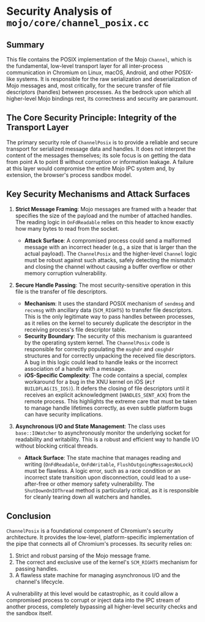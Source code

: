 # Security Analysis of `mojo/core/channel_posix.cc`

## Summary

This file contains the POSIX implementation of the Mojo `Channel`, which is the fundamental, low-level transport layer for all inter-process communication in Chromium on Linux, macOS, Android, and other POSIX-like systems. It is responsible for the raw serialization and deserialization of Mojo messages and, most critically, for the secure transfer of file descriptors (handles) between processes. As the bedrock upon which all higher-level Mojo bindings rest, its correctness and security are paramount.

## The Core Security Principle: Integrity of the Transport Layer

The primary security role of `ChannelPosix` is to provide a reliable and secure transport for serialized message data and handles. It does not interpret the content of the messages themselves; its sole focus is on getting the data from point A to point B without corruption or information leakage. A failure at this layer would compromise the entire Mojo IPC system and, by extension, the browser's process sandbox model.

## Key Security Mechanisms and Attack Surfaces

1.  **Strict Message Framing**:
    Mojo messages are framed with a header that specifies the size of the payload and the number of attached handles. The reading logic in `OnFdReadable` relies on this header to know exactly how many bytes to read from the socket.
    *   **Attack Surface**: A compromised process could send a malformed message with an incorrect header (e.g., a size that is larger than the actual payload). The `ChannelPosix` and the higher-level `Channel` logic must be robust against such attacks, safely detecting the mismatch and closing the channel without causing a buffer overflow or other memory corruption vulnerability.

2.  **Secure Handle Passing**:
    The most security-sensitive operation in this file is the transfer of file descriptors.
    *   **Mechanism**: It uses the standard POSIX mechanism of `sendmsg` and `recvmsg` with ancillary data (`SCM_RIGHTS`) to transfer file descriptors. This is the only legitimate way to pass handles between processes, as it relies on the kernel to securely duplicate the descriptor in the receiving process's file descriptor table.
    *   **Security Boundary**: The security of this mechanism is guaranteed by the operating system kernel. The `ChannelPosix` code is responsible for correctly populating the `msghdr` and `cmsghdr` structures and for correctly unpacking the received file descriptors. A bug in this logic could lead to handle leaks or the incorrect association of a handle with a message.
    *   **iOS-Specific Complexity**: The code contains a special, complex workaround for a bug in the XNU kernel on iOS (`#if BUILDFLAG(IS_IOS)`). It defers the closing of file descriptors until it receives an explicit acknowledgment (`HANDLES_SENT_ACK`) from the remote process. This highlights the extreme care that must be taken to manage handle lifetimes correctly, as even subtle platform bugs can have security implications.

3.  **Asynchronous I/O and State Management**:
    The class uses `base::IOWatcher` to asynchronously monitor the underlying socket for readability and writability. This is a robust and efficient way to handle I/O without blocking critical threads.
    *   **Attack Surface**: The state machine that manages reading and writing (`OnFdReadable`, `OnFdWritable`, `FlushOutgoingMessagesNoLock`) must be flawless. A logic error, such as a race condition or an incorrect state transition upon disconnection, could lead to a use-after-free or other memory safety vulnerability. The `ShutDownOnIOThread` method is particularly critical, as it is responsible for cleanly tearing down all watchers and handles.

## Conclusion

`ChannelPosix` is a foundational component of Chromium's security architecture. It provides the low-level, platform-specific implementation of the pipe that connects all of Chromium's processes. Its security relies on:

1.  Strict and robust parsing of the Mojo message frame.
2.  The correct and exclusive use of the kernel's `SCM_RIGHTS` mechanism for passing handles.
3.  A flawless state machine for managing asynchronous I/O and the channel's lifecycle.

A vulnerability at this level would be catastrophic, as it could allow a compromised process to corrupt or inject data into the IPC stream of another process, completely bypassing all higher-level security checks and the sandbox itself.